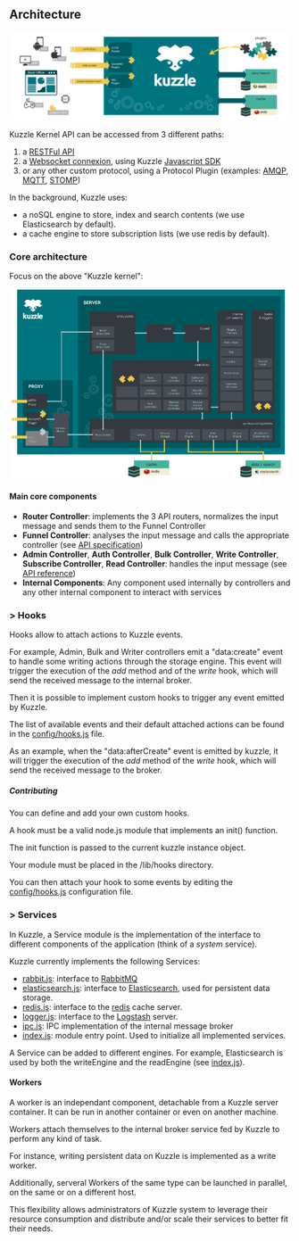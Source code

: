 ## Architecture

![archi_fonctionnal](./images/global-overview.png)

Kuzzle Kernel API can be accessed from 3 different paths:

1. a [RESTFul API](/api-reference/?rest)
2. a [Websocket connexion](/api-reference/?websocket), using Kuzzle [Javascript SDK](/sdk-documentation)
3. or any other custom protocol, using a Protocol Plugin (examples: [AMQP](/api-reference/?amqp), [MQTT](/api-reference/?mqtt), [STOMP](/api-reference/?stomp))

In the background, Kuzzle uses:

* a noSQL engine to store, index and search contents (we use Elasticsearch by default).
* a cache engine to store subscription lists (we use redis by default).

### Core architecture

Focus on the above "Kuzzle kernel":

![archi_core](./images/core-architecture.png)

#### Main core components

* **Router Controller**: implements the 3 API routers, normalizes the input message and sends them to the Funnel Controller
* **Funnel Controller**: analyses the input message and calls the appropriate controller (see [API specification](api-specifications.md))
* **Admin Controller**, **Auth Controller**, **Bulk Controller**, **Write Controller**, **Subscribe Controller**, **Read Controller**: handles the input message (see [API reference](/api-reference))
* **Internal Components**: Any component used internally by controllers and any other internal component to interact with services


### > Hooks

Hooks allow to attach actions to Kuzzle events.

For example, Admin, Bulk and Writer controllers emit a "data:create" event to handle some writing actions through the storage engine.
This event will trigger the execution of the *add* method and of the *write* hook, which will send the received message to the internal broker.

Then it is possible to implement custom hooks to trigger any event emitted by Kuzzle.

The list of available events and their default attached actions can be found in the [config/hooks.js](https://github.com/kuzzleio/kuzzle/blob/master/lib/config/hooks.js) file.

As an example, when the "data:afterCreate" event is emitted by kuzzle, it will trigger the execution of the *add* method of the *write* hook, which will send the received message to the broker.

##### Contributing

You can define and add your own custom hooks.

A hook must be a valid node.js module that implements an init() function.

The init function is passed to the current kuzzle instance object.

Your module must be placed in the /lib/hooks directory.

You can then attach your hook to some events by editing the [config/hooks.js](https://github.com/kuzzleio/kuzzle/blob/master/lib/config/hooks.js) configuration file.

### > Services


In Kuzzle, a Service module is the implementation of the interface to different components of the application (think of a *system* service).

Kuzzle currently implements the following Services:

* [rabbit.js](https://github.com/kuzzleio/kuzzle/blob/develop/lib/services/rabbit.js): interface to [RabbitMQ](https://www.rabbitmq.com/)
* [elasticsearch.js](https://github.com/kuzzleio/kuzzle/blob/develop/lib/services/elasticsearch.js): interface to [Elasticsearch](https://www.elastic.co/products/elasticsearch), used for persistent data storage.
* [redis.js](https://github.com/kuzzleio/kuzzle/blob/develop/lib/services/redis.js): interface to the [redis](http://redis.io) cache server.
* [logger.js](https://github.com/kuzzleio/kuzzle/blob/develop/lib/services/logger.js): interface to the [Logstash](https://www.elastic.co/products/logstash) server.
* [ipc.js](https://github.com/kuzzleio/kuzzle/blob/develop/lib/services/ipc.js): IPC implementation of the internal message broker
* [index.js](https://github.com/kuzzleio/kuzzle/blob/develop/lib/services/index.js): module entry point. Used to initialize all implemented services.

A Service can be added to different engines. For example, Elasticsearch is used by both the writeEngine and the readEngine (see [index.js](./index.js)).

#### Workers

A worker is an independant component, detachable from a Kuzzle server container. It can be run in another container or even on another machine.

Workers attach themselves to the internal broker service fed by Kuzzle to perform any kind of task.

For instance, writing persistent data on Kuzzle is implemented as a write worker.

Additionally, serveral Workers of the same type can be launched in parallel, on the same or on a different host.

This flexibility allows administrators of Kuzzle system to leverage their resource consumption and distribute and/or scale their services to better fit their needs.
